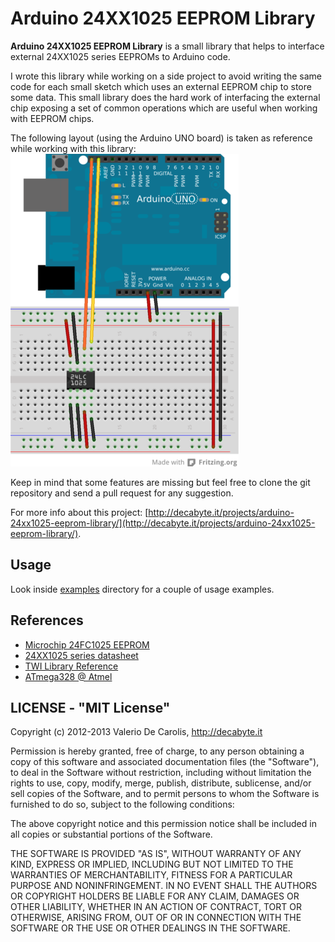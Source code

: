 Arduino 24XX1025 EEPROM Library
=============================

__Arduino 24XX1025 EEPROM Library__ is a small library that helps to
interface external 24XX1025 series EEPROMs to Arduino code.

I wrote this library while working on a side project to avoid writing the same
code for each small sketch which uses an external EEPROM chip to store some data.
This small library does the hard work of interfacing the external chip exposing 
a set of common operations which are useful when working with EEPROM chips. 

The following layout (using the Arduino UNO board) is taken as reference while working with this library:
![eeprom_layout](examples/24LC1025_bb_small.png)

Keep in mind that some features are missing but feel free to clone the git repository and send a pull request for any suggestion.

For more info about this project: [http://decabyte.it/projects/arduino-24xx1025-eeprom-library/](http://decabyte.it/projects/arduino-24xx1025-eeprom-library/).

## Usage

Look inside [examples](examples) directory for a couple of usage examples.

## References

* [Microchip 24FC1025 EEPROM](http://www.microchip.com/wwwproducts/Devices.aspx?dDocName=en024639)
* [24XX1025 series datasheet](http://ww1.microchip.com/downloads/en/DeviceDoc/21941K.pdf)
* [TWI Library Reference](http://playground.arduino.cc/Main/WireLibraryDetailedReference)
* [ATmega328 @ Atmel](http://www.atmel.com/devices/atmega328.aspx)

## LICENSE - "MIT License"

Copyright (c) 2012-2013 Valerio De Carolis, http://decabyte.it

Permission is hereby granted, free of charge, to any person
obtaining a copy of this software and associated documentation
files (the "Software"), to deal in the Software without
restriction, including without limitation the rights to use,
copy, modify, merge, publish, distribute, sublicense, and/or sell
copies of the Software, and to permit persons to whom the
Software is furnished to do so, subject to the following
conditions:

The above copyright notice and this permission notice shall be
included in all copies or substantial portions of the Software.

THE SOFTWARE IS PROVIDED "AS IS", WITHOUT WARRANTY OF ANY KIND,
EXPRESS OR IMPLIED, INCLUDING BUT NOT LIMITED TO THE WARRANTIES
OF MERCHANTABILITY, FITNESS FOR A PARTICULAR PURPOSE AND
NONINFRINGEMENT. IN NO EVENT SHALL THE AUTHORS OR COPYRIGHT
HOLDERS BE LIABLE FOR ANY CLAIM, DAMAGES OR OTHER LIABILITY,
WHETHER IN AN ACTION OF CONTRACT, TORT OR OTHERWISE, ARISING
FROM, OUT OF OR IN CONNECTION WITH THE SOFTWARE OR THE USE OR
OTHER DEALINGS IN THE SOFTWARE.
